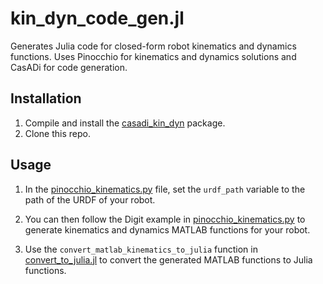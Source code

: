 # kin_dyn_code_gen.jl
Generates Julia code for closed-form robot kinematics and dynamics functions. 
Uses Pinocchio for kinematics and dynamics solutions and CasADi for code generation.

## Installation
1. Compile and install the [casadi_kin_dyn](https://github.com/ADVRHumanoids/casadi_kin_dyn) package.
2. Clone this repo.

## Usage
1. In the [pinocchio_kinematics.py](pinocchio_kinematics.py) file, set the 
`urdf_path` variable to the path of the URDF of your robot.

2. You can then follow the Digit example in [pinocchio_kinematics.py](pinocchio_kinematics.py)
to generate kinematics and dynamics MATLAB functions for your robot.

3. Use the `convert_matlab_kinematics_to_julia` function in [convert_to_julia.jl](convert_to_julia.jl)
to convert the generated MATLAB functions to Julia functions.